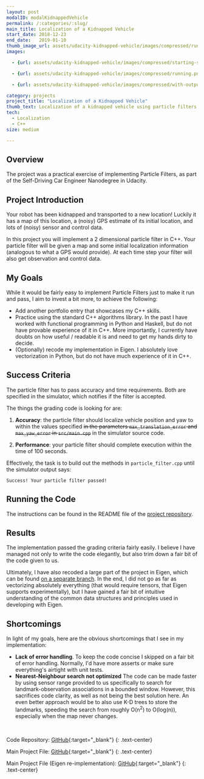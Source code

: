 ```yaml
---
layout: post
modalID: modalKidnappedVehicle
permalink: /:categories/:slug/
main_title: Localization of a Kidnapped Vehicle
start_date: 2018-12-23
end_date:   2019-01-10
thumb_image_url: assets/udacity-kidnapped-vehicle/images/compressed/running.png
images:

  - {url: assets/udacity-kidnapped-vehicle/images/compressed/starting-state.png, caption: "The starting state of the simulator. You can see the map landmarks as black circles and sensor measurements (distance, yaw) as green lines. There is also a blue vehicle as the ground truth and the blue circle that shows the estimated location of the vehicle.", id: starting-state}

  - {url: assets/udacity-kidnapped-vehicle/images/compressed/running.png, caption: "The view of the simulator as the programs are running. The vehicle will make approximately 2 laps around a set trajectory. The visual difference from the starting state is that now you can see blue lines, that show landmark associations - if the lines are blue, then an observed landmark was correctly associated with a known landmark in the map. Otherwise the lines would be bright red, which there are none in the image.", id: running}

  - {url: assets/udacity-kidnapped-vehicle/images/compressed/with-outputs.png, caption: "Here's an example of the outputs seen in the terminal as particle filter is running. You can see the average weight of the particles and the weight of the most likely particle.", id: with-outputs}

category: projects
project_title: "Localization of a Kidnapped Vehicle"
thumb_text: Localization of a kidnapped vehicle using particle filters
tech:
  - Localization
  - C++
size: medium

---
```


<div class="post-content-markdown">

## Overview
The project was a practical exercise of implementing Particle Filters, as part of the Self-Driving Car Engineer Nanodegree in Udacity.


## Project Introduction
Your robot has been kidnapped and transported to a new location! Luckily it has a map of this location, a (noisy) GPS estimate of its initial location, and lots of (noisy) sensor and control data.

In this project you will implement a 2 dimensional particle filter in C++. Your particle filter will be given a map and some initial localization information (analogous to what a GPS would provide). At each time step your filter will also get observation and control data.


## My Goals
While it would be fairly easy to implement Particle Filters just to make it run and pass, I aim to invest a bit more, to achieve the following:
* Add another portfolio entry that showcases my C++ skills.
* Practice using the standard C++ algorithms library. In the past I have worked with functional programming in Python and Haskell, but do not have provable experience of it in C++. More importantly, I currently have doubts on how useful / readable it is and need to get my hands dirty to decide.
* (Optionally) recode my implementation in Eigen. I absolutely love vectorization in Python, but do not have much experience of it in C++.


## Success Criteria
The particle filter has to pass accuracy and time requirements. Both are specified in the simulator, which notifies if the filter is accepted.

The things the grading code is looking for are:

1. **Accuracy**: the particle filter should localize vehicle position and yaw to within the values specified ~~in the parameters `max_translation_error` and `max_yaw_error` in `src/main.cpp`~~ in the simulator source code.

2. **Performance**: your particle filter should complete execution within the time of 100 seconds.

Effectively, the task is to build out the methods in `particle_filter.cpp` until the simulator output says:
```
Success! Your particle filter passed!
```

## Running the Code
The instructions can be found in the README file of the [project repository](https://github.com/LinasKo/CarND-Kidnapped-Vehicle-Project).


## Results
The implementation passed the grading criteria fairly easily. I believe I have managed not only to write the code elegantly, but also trim down a fair bit of the code given to us.

Ultimately, I have also recoded a large part of the project in Eigen, which can be found [on a separate branch](https://github.com/LinasKo/CarND-Kidnapped-Vehicle-Project/tree/eigen-implementation/src). In the end, I did not go as far as vectorizing absolutely everything (that would require tensors, that Eigen supports experimentally), but I have gained a fair bit of intuitive understanding of the common data structures and principles used in developing with Eigen.


## Shortcomings
In light of my goals, here are the obvious shortcomings that I see in my implementation:
* **Lack of error handling**. To keep the code concise I skipped on a fair bit of error handling. Normally, I'd have more asserts or make sure everything's airtight with unit tests.
* **Nearest-Neighbour search not optimized** The code can be made faster by using sensor range provided to us specifically to search for landmark-observation associations in a bounded window. However, this sacrifices code clarity, as well as not being the best solution here. An even better approach would be to also use K-D trees to store the landmarks, speeding the search from roughly O(n<sup>2</sup>) to O(log(n)), especially when the map never changes.

<br>

Code Repository: [GitHub](https://github.com/LinasKo/CarND-Kidnapped-Vehicle-Project){:target="_blank"}
{: .text-center}

Main Project File: [GitHub](https://github.com/LinasKo/CarND-Kidnapped-Vehicle-Project/blob/master/src/particle_filter.cpp){:target="_blank"}
{: .text-center}

Main Project File (Eigen re-implementation): [GitHub](https://github.com/LinasKo/CarND-Kidnapped-Vehicle-Project/tree/eigen-implementation/src/particle_filter.cpp){:target="_blank"}
{: .text-center}

</div>
